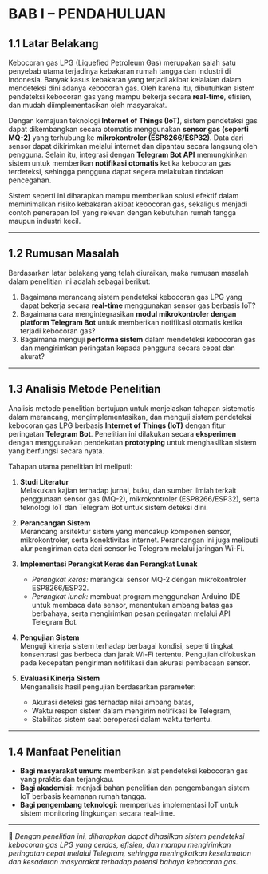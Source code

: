 # BAB I – PENDAHULUAN

## 1.1 Latar Belakang

Kebocoran gas LPG (Liquefied Petroleum Gas) merupakan salah satu penyebab utama terjadinya kebakaran rumah tangga dan industri di Indonesia. Banyak kasus kebakaran yang terjadi akibat kelalaian dalam mendeteksi dini adanya kebocoran gas. Oleh karena itu, dibutuhkan sistem pendeteksi kebocoran gas yang mampu bekerja secara **real-time**, efisien, dan mudah diimplementasikan oleh masyarakat.

Dengan kemajuan teknologi **Internet of Things (IoT)**, sistem pendeteksi gas dapat dikembangkan secara otomatis menggunakan **sensor gas (seperti MQ-2)** yang terhubung ke **mikrokontroler (ESP8266/ESP32)**. Data dari sensor dapat dikirimkan melalui internet dan dipantau secara langsung oleh pengguna. Selain itu, integrasi dengan **Telegram Bot API** memungkinkan sistem untuk memberikan **notifikasi otomatis** ketika kebocoran gas terdeteksi, sehingga pengguna dapat segera melakukan tindakan pencegahan.

Sistem seperti ini diharapkan mampu memberikan solusi efektif dalam meminimalkan risiko kebakaran akibat kebocoran gas, sekaligus menjadi contoh penerapan IoT yang relevan dengan kebutuhan rumah tangga maupun industri kecil.

---

## 1.2 Rumusan Masalah

Berdasarkan latar belakang yang telah diuraikan, maka rumusan masalah dalam penelitian ini adalah sebagai berikut:

1. Bagaimana merancang sistem pendeteksi kebocoran gas LPG yang dapat bekerja secara **real-time** menggunakan sensor gas berbasis IoT?  
2. Bagaimana cara mengintegrasikan **modul mikrokontroler dengan platform Telegram Bot** untuk memberikan notifikasi otomatis ketika terjadi kebocoran gas?  
3. Bagaimana menguji **performa sistem** dalam mendeteksi kebocoran gas dan mengirimkan peringatan kepada pengguna secara cepat dan akurat?  

---

## 1.3 Analisis Metode Penelitian

Analisis metode penelitian bertujuan untuk menjelaskan tahapan sistematis dalam merancang, mengimplementasikan, dan menguji sistem pendeteksi kebocoran gas LPG berbasis **Internet of Things (IoT)** dengan fitur peringatan **Telegram Bot**. Penelitian ini dilakukan secara **eksperimen** dengan menggunakan pendekatan **prototyping** untuk menghasilkan sistem yang berfungsi secara nyata.

Tahapan utama penelitian ini meliputi:

1. **Studi Literatur**  
   Melakukan kajian terhadap jurnal, buku, dan sumber ilmiah terkait penggunaan sensor gas (MQ-2), mikrokontroler (ESP8266/ESP32), serta teknologi IoT dan Telegram Bot untuk sistem deteksi dini.

2. **Perancangan Sistem**  
   Merancang arsitektur sistem yang mencakup komponen sensor, mikrokontroler, serta konektivitas internet. Perancangan ini juga meliputi alur pengiriman data dari sensor ke Telegram melalui jaringan Wi-Fi.

3. **Implementasi Perangkat Keras dan Perangkat Lunak**  
   - *Perangkat keras:* merangkai sensor MQ-2 dengan mikrokontroler ESP8266/ESP32.  
   - *Perangkat lunak:* membuat program menggunakan Arduino IDE untuk membaca data sensor, menentukan ambang batas gas berbahaya, serta mengirimkan pesan peringatan melalui API Telegram Bot.

4. **Pengujian Sistem**  
   Menguji kinerja sistem terhadap berbagai kondisi, seperti tingkat konsentrasi gas berbeda dan jarak Wi-Fi tertentu. Pengujian difokuskan pada kecepatan pengiriman notifikasi dan akurasi pembacaan sensor.

5. **Evaluasi Kinerja Sistem**  
   Menganalisis hasil pengujian berdasarkan parameter:
   - Akurasi deteksi gas terhadap nilai ambang batas,  
   - Waktu respon sistem dalam mengirim notifikasi ke Telegram,  
   - Stabilitas sistem saat beroperasi dalam waktu tertentu.  

---

## 1.4 Manfaat Penelitian

- **Bagi masyarakat umum:** memberikan alat pendeteksi kebocoran gas yang praktis dan terjangkau.  
- **Bagi akademisi:** menjadi bahan penelitian dan pengembangan sistem IoT berbasis keamanan rumah tangga.  
- **Bagi pengembang teknologi:** memperluas implementasi IoT untuk sistem monitoring lingkungan secara real-time.  

---

📘 *Dengan penelitian ini, diharapkan dapat dihasilkan sistem pendeteksi kebocoran gas LPG yang cerdas, efisien, dan mampu mengirimkan peringatan cepat melalui Telegram, sehingga meningkatkan keselamatan dan kesadaran masyarakat terhadap potensi bahaya kebocoran gas.*
